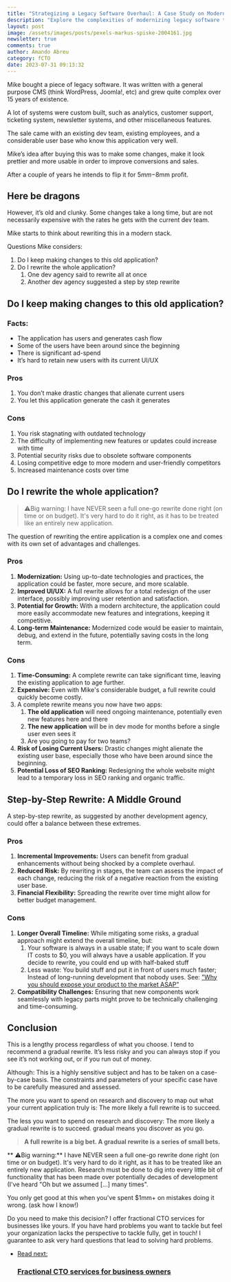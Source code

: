 ```yaml
---
title: "Strategizing a Legacy Software Overhaul: A Case Study on Modernizing and Rewriting Software"
description: "Explore the complexities of modernizing legacy software through a detailed case study. From complete rewrites to incremental updates or rebranding, this article evaluates various strategies, weighing pros and cons to guide software business owners in their decision-making. A must-read for anyone facing the challenge of updating or transforming outdated software applications."
layout: post
image: /assets/images/posts/pexels-markus-spiske-2004161.jpg
newsletter: true
comments: true
author: Amando Abreu
category: fCTO
date: 2023-07-31 09:13:32
---
```

Mike bought a piece of legacy software. It was written with a general purpose CMS (think WordPress, Joomla!, etc) and grew quite complex over 15 years of existence. 

A lot of systems were custom built, such as analytics, customer support, ticketing system, newsletter systems, and other miscellaneous features.

The sale came with an existing dev team, existing employees, and a considerable user base who know this application very well.

Mike’s idea after buying this was to make some changes, make it look prettier and more usable in order to improve conversions and sales.

After a couple of years he intends to flip it for $5mm-$8mm profit.

## Here be dragons

However, it’s old and clunky. Some changes take a long time, but are not necessarily expensive with the rates he gets with the current dev team.

Mike starts to think about rewriting this in a modern stack. 

Questions Mike considers:

1. Do I keep making changes to this old application?
2. Do I rewrite the whole application?
   1. One dev agency said to rewrite all at once
   2. Another dev agency suggested a step by step rewrite


## Do I keep making changes to this old application?

### Facts:

* The application has users and generates cash flow
* Some of the users have been around since the beginning
* There is significant ad-spend
* It’s hard to retain new users with its current UI/UX

### Pros

1. You don’t make drastic changes that alienate current users
2. You let this application generate the cash it generates

### Cons

1. You risk stagnating with outdated technology
2. The difficulty of implementing new features or updates could increase with time
3. Potential security risks due to obsolete software components
4. Losing competitive edge to more modern and user-friendly competitors
5. Increased maintenance costs over time

## Do I rewrite the whole application?

>⚠️Big warning: I have NEVER seen a full one-go rewrite done right (on time or on budget). It's very hard to do it right, as it has to be treated like an entirely new application.

The question of rewriting the entire application is a complex one and comes with its own set of advantages and challenges.

### Pros

1. **Modernization:** Using up-to-date technologies and practices, the application could be faster, more secure, and more scalable.
2. **Improved UI/UX:** A full rewrite allows for a total redesign of the user interface, possibly improving user retention and satisfaction.
3. **Potential for Growth:** With a modern architecture, the application could more easily accommodate new features and integrations, keeping it competitive.
4. **Long-term Maintenance:** Modernized code would be easier to maintain, debug, and extend in the future, potentially saving costs in the long term.


### Cons

1. **Time-Consuming:** A complete rewrite can take significant time, leaving the existing application to age further.
2. **Expensive:** Even with Mike's considerable budget, a full rewrite could quickly become costly.
3. A complete rewrite means you now have two apps:
   1. **The old application** will need ongoing maintenance, potentially even new features here and there
   2. **The new application** will be in dev mode for months before a single user even sees it
   3. Are you going to pay for two teams?
4. **Risk of Losing Current Users:** Drastic changes might alienate the existing user base, especially those who have been around since the beginning.
5. **Potential Loss of SEO Ranking:** Redesigning the whole website might lead to a temporary loss in SEO ranking and organic traffic.


## Step-by-Step Rewrite: A Middle Ground

A step-by-step rewrite, as suggested by another development agency, could offer a balance between these extremes.

### Pros

1. **Incremental Improvements:** Users can benefit from gradual enhancements without being shocked by a complete overhaul.
2. **Reduced Risk:** By rewriting in stages, the team can assess the impact of each change, reducing the risk of a negative reaction from the existing user base.
3. **Financial Flexibility:** Spreading the rewrite over time might allow for better budget management.

### Cons

1. **Longer Overall Timeline:** While mitigating some risks, a gradual approach might extend the overall timeline, but:
   1. Your software is always in a usable state; If you want to scale down IT costs to $0, you will always have a usable application. If you decide to rewrite, you could end up with half-baked stuff
   2. Less waste: You build stuff and put it in front of users much faster; Instead of long-running development that nobody uses. See: <a href=”https://saasstarters.com/blog/2022-10-22-why-you-should-expose-your-product-to-the-market-asap” target=”_blank”>”Why you should expose your product to the market ASAP”</a>
2. **Compatibility Challenges:** Ensuring that new components work seamlessly with legacy parts might prove to be technically challenging and time-consuming.

## Conclusion 

This is a lengthy process regardless of what you choose. I tend to recommend a gradual rewrite. It’s less risky and you can always stop if you see it’s not working out, or if you run out of money. 

Although: This is a highly sensitive subject and has to be taken on a case-by-case basis. The constraints and parameters of your specific case have to be carefully measured and assessed.

The more you want to spend on research and discovery to map out what your current application truly is: The more likely a full rewrite is to succeed. 

The less you want to spend on research and discovery: The more likely a gradual rewrite is to succeed. gradual means you discover as you go.

>**A full rewrite is a big bet. A gradual rewrite is a series of small bets.**

** ⚠️Big warning:** I have NEVER seen a full one-go rewrite done right (on time or on budget). It's very hard to do it right, as it has to be treated like an entirely new application. Research must be done to dig into every little bit of functionality that has been made over potentially decades of development (I've heard "Oh but we assumed [...] many times". 

You only get good at this when you've spent $1mm+ on mistakes doing it wrong. (ask how I know!)

Do you need to make this decision? I offer fractional CTO services for businesses like yours. If you have hard problems you want to tackle but feel your organization lacks the perspective to tackle fully, get in touch! I guarantee to ask very hard questions that lead to solving hard problems.

<ul class="listing">
    <li class="listing__li">
        <a class="listing__link block" href="/fractional-cto/">
            <div class="listing__item">
                <div class="listing__type">Read next:</div>
                <h3 class="listing__title">Fractional CTO services for business owners</h3>
            </div>
        </a>
    </li>
</ul>